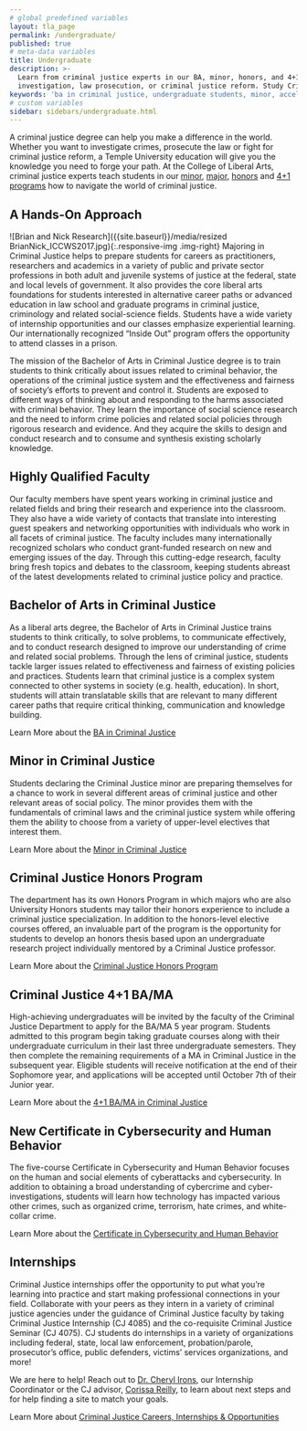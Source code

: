```yaml
---
# global predefined variables
layout: tla_page
permalink: /undergraduate/
published: true
# meta-data variables
title: Undergraduate
description: >-
  Learn from criminal justice experts in our BA, minor, honors, and 4+1 programs accelerated degree program, in topics such as crime
  investigation, law prosecution, or criminal justice reform. Study Criminal Justice at the College of Liberal Arts at Temple University.
keywords: 'ba in criminal justice, undergraduate students, minor, accelerated degree, honors program'
# custom variables
sidebar: sidebars/undergraduate.html    
---
```

A criminal justice degree can help you make a difference in the world. Whether you want to investigate crimes, prosecute the law or fight for criminal justice reform, a Temple University education will give you the knowledge you need to forge your path. At the College of Liberal Arts, criminal justice experts teach students in our [minor](#minor-in-criminal-justice), [major](#bachelor-of-arts-in-criminal-justice), [honors](#criminal-justice-honors-program) and [4+1 programs](#criminal-justice-4-1-ba-ma) how to navigate the world of criminal justice.

## A Hands-On Approach
![Brian and Nick Research]({{site.baseurl}}/media/resized BrianNick_ICCWS2017.jpg){:.responsive-img .img-right}
Majoring in Criminal Justice helps to prepare students for careers as practitioners, researchers and academics in a variety of public and private sector professions in both adult and juvenile systems of justice at the federal, state and local levels of government. It also provides the core liberal arts foundations for students interested in alternative career paths or advanced education in law school and graduate programs in criminal justice, criminology and related social-science fields. Students have a wide variety of internship opportunities and our classes emphasize experiential learning. Our internationally recognized “Inside Out” program offers the opportunity to attend classes in a prison.

The mission of the Bachelor of Arts in Criminal Justice degree is to train students to think critically about issues related to criminal behavior, the operations of the criminal justice system and the effectiveness and fairness of society’s efforts to prevent and control it. Students are exposed to different ways of thinking about and responding to the harms associated with criminal behavior. They learn the importance of social science research and the need to inform crime policies and related social policies through rigorous research and evidence. And they acquire the skills to design and conduct research and to consume and synthesis existing scholarly knowledge.

## Highly Qualified Faculty
Our faculty members have spent years working in criminal justice and related fields and bring their research and experience into the classroom. They also have a wide variety of contacts that translate into interesting guest speakers and networking opportunities with individuals who work in all facets of criminal justice. The faculty includes many internationally recognized scholars who conduct grant-funded research on new and emerging issues of the day. Through this cutting-edge research, faculty bring fresh topics and debates to the classroom, keeping students abreast of the latest developments related to criminal justice policy and practice.

## Bachelor of Arts in Criminal Justice
As a liberal arts degree, the Bachelor of Arts in Criminal Justice trains students to think critically, to solve problems, to communicate effectively, and to conduct research designed to improve our understanding of crime and related social problems. Through the lens of criminal justice, students tackle larger issues related to effectiveness and fairness of existing policies and practices. Students learn that criminal justice is a complex system connected to other systems in society (e.g. health, education). In short, students will attain translatable skills that are relevant to many different career paths that require critical thinking, communication and knowledge building.

Learn More about the [BA in Criminal Justice](http://bulletin.temple.edu/undergraduate/liberal-arts/criminal-justice/ba-criminal-justice/)

## Minor in Criminal Justice
Students declaring the Criminal Justice minor are preparing themselves for a chance to work in several different areas of criminal justice and other relevant areas of social policy. The minor provides them with the fundamentals of criminal laws and the criminal justice system while offering them the ability to choose from a variety of upper-level electives that interest them.

Learn More about the [Minor in Criminal Justice](http://bulletin.temple.edu/undergraduate/liberal-arts/criminal-justice/minor-criminal-justice/)

## Criminal Justice Honors Program
The department has its own Honors Program in which majors who are also University Honors students may tailor their honors experience to include a criminal justice specialization. In addition to the honors-level elective courses offered, an invaluable part of the program is the opportunity for students to develop an honors thesis based upon an undergraduate research project individually mentored by a Criminal Justice professor.

Learn More about the [Criminal Justice Honors Program](http://bulletin.temple.edu/undergraduate/liberal-arts/criminal-justice#criminaljusticehonorsprogram)

## Criminal Justice 4+1 BA/MA
High-achieving undergraduates will be invited by the faculty of the Criminal Justice Department to apply for the BA/MA 5 year program. Students admitted to this program begin taking graduate courses along with their undergraduate curriculum in their last three undergraduate semesters. They then complete the remaining requirements of a MA in Criminal Justice in the subsequent year. Eligible students will receive notification at the end of their Sophomore year, and applications will be accepted until October 7th of their Junior year.

Learn More about the [4+1 BA/MA in Criminal Justice](https://liberalarts.temple.edu/ba-criminal-justice-ma-criminal-justice)

## New Certificate in Cybersecurity and Human Behavior
The five-course Certificate in Cybersecurity and Human Behavior focuses on the human and social elements of cyberattacks and cybersecurity. In addition to obtaining a broad understanding of cybercrime and cyber-investigations, students will learn how technology has impacted various other crimes, such as organized crime, terrorism, hate crimes, and white-collar crime.

Learn More about the [Certificate in Cybersecurity and Human Behavior](https://bulletin.temple.edu/undergraduate/liberal-arts/certificate-programs/certificate-cybersecurity-human-behavior/)

## Internships
Criminal Justice internships offer the opportunity to put what you’re learning into practice and start making professional connections in your field. Collaborate with your peers as they intern in a variety of criminal justice agencies under the guidance of Criminal Justice faculty by taking Criminal Justice Internship (CJ 4085) and the co-requisite Criminal Justice Seminar (CJ 4075). CJ students do internships in a variety of organizations including federal, state, local law enforcement, probation/parole, prosecutor’s office, public defenders, victims’ services organizations, and more!

We are here to help! Reach out to [Dr. Cheryl Irons](mailto:cirons@temple.edu), our Internship Coordinator or the CJ advisor, [Corissa Reilly](mailto:corissa@temple.edu), to learn about next steps and for help finding a site to match your goals.

Learn More about [Criminal Justice Careers, Internships & Opportunities](https://www.temple.edu/academics/degrees-programs/undegraduate-majors-minors/criminal-justice-major-ba-cj/careers-internships-opportunities)
